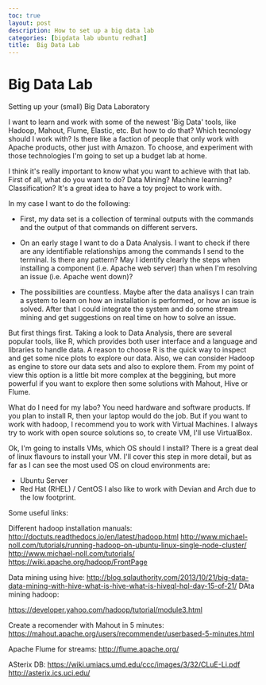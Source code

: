 ```yaml
---
toc: true
layout: post
description: How to set up a big data lab
categories: [bigdata lab ubuntu redhat]
title:  Big Data Lab
---
```


# Big Data Lab

Setting up your (small) Big Data Laboratory

I want to learn and work with some of the newest 'Big Data' tools, like Hadoop, Mahout,
Flume, Elastic, etc. But how to do that? Which tecnology should I work with? Is there like a faction of people that only work with Apache products, other just with Amazon.
To choose, and experiment with those technologies I'm going to set up a budget lab at home.

I think it's really important to know what you want to achieve with that lab. 
First of all, what do you want to do? Data Mining? Machine learning? Classification?
It's a great idea to have a toy project to work with.

In my case I want to do the following:

- First, my data set is a collection of terminal outputs with the commands and the output of that commands on different servers.
- On an early stage I want to do a Data Analysis. I want to check if there are any identifiable relationships among the commands I send to the terminal.
Is there any pattern? May I identify clearly the steps when installing a component (i.e. Apache web server) than when I'm resolving an issue (i.e. Apache went down)?

- The possibilities are countless. Maybe after the data analisys I can train a system to learn on how an installation is performed, or how an issue is solved.
After that I could integrate the system and do some stream mining and get suggestions on real time on how to solve an issue.

But first things first. Taking a look to Data Analysis, there are several popular tools, like R, which provides both user interface and a language and libraries to handle data. A reason to choose R is the quick way to inspect and get some nice plots to explore our data.
Also, we can consider Hadoop as engine to store our data sets and also to explore them. From my point of view this option is a little bit more complex at the beggining, but more powerful if you want to explore then some solutions with Mahout, Hive or Flume.


What do I need for my labo?
You need hardware and software products. If you plan to install R, then your laptop would do the job. But if you want to work with hadoop, I recommend you to work with Virtual Machines.
I always try to work with open source solutions so, to create VM, I'll use VirtualBox.

Ok, I'm going to installs VMs, which OS should I install?
There is a great deal of linux flavours to install your VM. I'll cover this step in more detail,
but as far as I can see the most used OS on cloud environments are:
- Ubuntu Server
- Red Hat (RHEL) / CentOS
I also like to work with Devian and Arch due to the low footprint.




Some useful links:

Different hadoop installation manuals:
http://doctuts.readthedocs.io/en/latest/hadoop.html
http://www.michael-noll.com/tutorials/running-hadoop-on-ubuntu-linux-single-node-cluster/
http://www.michael-noll.com/tutorials/
https://wiki.apache.org/hadoop/FrontPage



Data mining using hive:
http://blog.sqlauthority.com/2013/10/21/big-data-data-mining-with-hive-what-is-hive-what-is-hiveql-hql-day-15-of-21/
DAta mining hadoop:

https://developer.yahoo.com/hadoop/tutorial/module3.html

Create a recomender with Mahout in 5 minutes:
https://mahout.apache.org/users/recommender/userbased-5-minutes.html

Apache Flume for streams:
http://flume.apache.org/


ASterix DB:
https://wiki.umiacs.umd.edu/ccc/images/3/32/CLuE-Li.pdf
http://asterix.ics.uci.edu/
